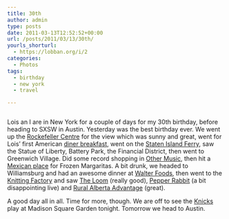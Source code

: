```yaml
---
title: 30th
author: admin
type: posts
date: 2011-03-13T12:52:52+00:00
url: /posts/2011/03/13/30th/
yourls_shorturl:
  - https://lobban.org/i/2
categories:
  - Photos
tags:
  - birthday
  - new york
  - travel

---
```

[<img class="alignnone size-full" src="https://lobban.org/wp-content/uploads/2011/03/20110313-090419.jpg" alt="" />][1]

Lois an I are in New York for a couple of days for my 30th birthday, before heading to SXSW in Austin. Yesterday was the best birthday ever. We went up the [Rockefeller Centre][2] for the view which was sunny and great, went for Lois&#8217; first American [diner breakfast][3], went on the [Staten Island Ferry][4], saw the Statue of Liberty, Battery Park, the Financial District, then went to Greenwich Village. Did some record shopping in [Other Music][5], then hit a [Mexican place][6] for Frozen Margaritas. A bit drunk, we headed to Williamsburg and had an awesome dinner at [Walter Foods][7], then went to the [Knitting Factory][8] and saw [The Loom][9] (really good), [Pepper Rabbit][10] (a bit disappointing live) and [Rural Alberta Advantage][11] (great).

A good day all in all. Time for more, though. We are off to see the [Knicks][12] play at Madison Square Garden tonight. Tomorrow we head to Austin.

 [1]: https://lobban.org/wp-content/uploads/2011/03/20110313-090419.jpg
 [2]: http://www.topoftherocknyc.com/
 [3]: http://www.yelp.com/biz/evergreen-coffee-shop-restaurant-new-york
 [4]: http://www.siferry.com/
 [5]: http://www.othermusic.com/index.cgi
 [6]: http://www.yelp.com/biz/bennys-burritos-new-york
 [7]: http://www.walterfoods.com/
 [8]: http://bk.knittingfactory.com/
 [9]: http://www.myspace.com/theloommusic
 [10]: http://www.myspace.com/pepperrabbit
 [11]: http://www.theraa.com/
 [12]: http://www.nba.com/knicks/